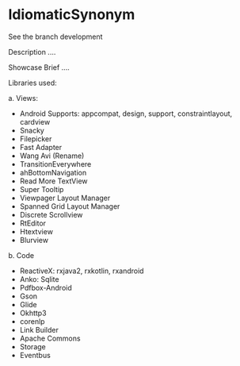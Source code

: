 # IdiomaticSynonym

See the branch development

Description
....


Showcase Brief
....


Libraries used:

a. Views:
- Android Supports: appcompat, design, support, constraintlayout, cardview
- Snacky
- Filepicker 
- Fast Adapter
- Wang Avi (Rename)
- TransitionEverywhere
- ahBottomNavigation
- Read More TextView
- Super Tooltip
- Viewpager Layout Manager
- Spanned Grid Layout Manager
- Discrete Scrollview
- RtEditor
- Htextview
- Blurview

b. Code
- ReactiveX: rxjava2, rxkotlin, rxandroid
- Anko: Sqlite
- Pdfbox-Android
- Gson
- Glide
- Okhttp3
- corenlp
- Link Builder
- Apache Commons
- Storage
- Eventbus
